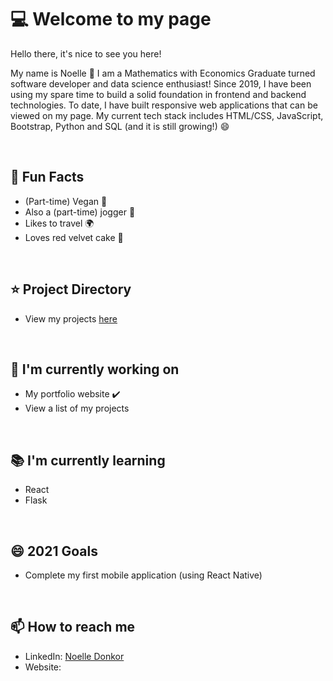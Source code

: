 # :computer: Welcome to my page 
Hello there, it's nice to see you here!

My name is Noelle :wave: I am a Mathematics with Economics Graduate turned software developer and data science enthusiast! Since 2019, I have been using my spare time to build a solid foundation in frontend and backend technologies. To date, I have built responsive web applications that can be viewed on my page. My current tech stack includes HTML/CSS, JavaScript, Bootstrap, Python and SQL (and it is still growing!) :smile:

<br>

## 💬 **Fun Facts**
- (Part-time) Vegan :seedling:
- Also a (part-time) jogger :runner:
- Likes to travel :earth_africa:
- Loves red velvet cake :cake:

<br>

## :star: **Project Directory**
- View my projects [here](https://github.com/noelledons/project-directory)

<br>

## :hammer: **I'm currently working on**
- My portfolio website :heavy_check_mark:
- View a list of my projects

<br>

## :books: **I'm currently learning**
- React 
- Flask

<br>

## 😄 **2021 Goals**
- Complete my first mobile application (using React Native)

<br>

## 📫 **How to reach me**
- LinkedIn: [Noelle Donkor](https://www.linkedin.com/in/noelle-donkor/)
- Website: 

